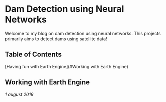 # Dam Detection using Neural Networks

Welcome to my blog on dam detection using neural networks. This projects primarily aims to detect dams using satellite data!

## Table of Contents
[Having fun with Earth Engine](#Working with Earth Engine)


## Working with Earth Engine
*1 august 2019*  
